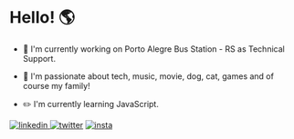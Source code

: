 # Hello! :earth_americas:


- :office: I'm currently working on Porto Alegre Bus Station - RS as Technical Support.

- :blue_heart: I'm passionate about tech, music, movie, dog, cat, games and of course my family!

- :pencil2: I'm currently learning JavaScript. 

[![linkedin](https://i.ibb.co/swVDkb3/linkedin.png) ](https://www.linkedin.com/in/lucasrmagalhaes/) [![twitter](https://i.ibb.co/vHq1Fn0/twitter.png)](https://twitter.com/lcs_maluro) [![insta](https://i.ibb.co/kmrKvR0/instagram-sketched.png)](https://www.instagram.com/darosa.ti/?hl=pt-br)

